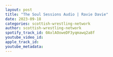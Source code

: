 ```yaml
---
layout: post
title: "The Soul Sessions Audio | Ravie Davie"
date: 2023-09-18
categories: scottish-wrestling-network
author: scottish-wrestling-network
spotify_track_id: 0AxlAOoweDF3yqmawq2a8f
youtube_video_id: 
apple_track_id: 
youtube_metadata: 
---
```

